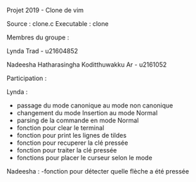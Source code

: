 
Projet 2019 - Clone de vim

Source : clone.c 
Executable : clone

Membres du groupe :

Lynda Trad - u21604852

Nadeesha Hatharasingha Koditthuwakku Ar - u2161052

Participation : 

Lynda : 
- passage du mode canonique au mode non canonique
- changement du mode Insertion au mode Normal
- parsing de la commande en mode Normal
- fonction pour clear le terminal
- fonction pour print les lignes de tildes
- fonction pour recuperer la clé pressée
- fonction pour traiter la clé pressée
- fonctions pour placer le curseur selon le mode

Nadeesha :
-fonction pour détecter quelle flèche a été pressée
